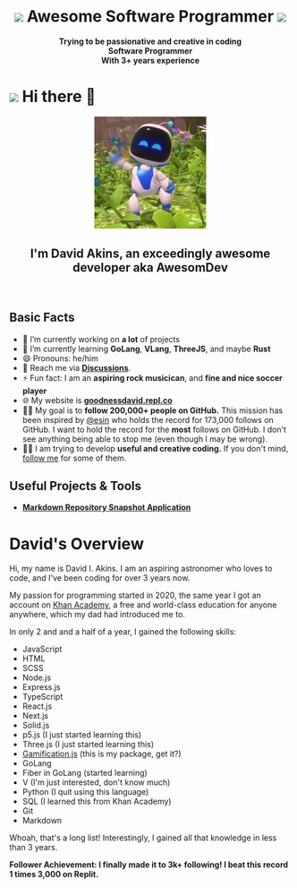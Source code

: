 <h1 align="center">
  <img src="https://media.giphy.com/media/hvRJCLFzcasrR4ia7z/giphy.gif" width="28" />
  Awesome Software Programmer
  <img src="https://media.giphy.com/media/hvRJCLFzcasrR4ia7z/giphy.gif" width="28" />
</h1>

<div align="center">
  <b>Trying to be passionative and creative in coding</b><br/>
  <b>Software Programmer</b><br/>
  <b>With 3+ years experience</b><br/>
</div>


# <img src="https://user-images.githubusercontent.com/18350557/176309783-0785949b-9127-417c-8b55-ab5a4333674e.gif" width="34" /> Hi there 👋
<div align="center">
  <img src="https://raw.githubusercontent.com/CharlesDerek/charlesderek/main/assets/hi.webp" />
  <br />
  <h2>I'm David Akins, an exceedingly awesome developer aka AwesomDev</h2>
</div>

<br />

## Basic Facts
- 🔭 I’m currently working on **a lot** of projects
- 🌱 I’m currently learning **GoLang**, **VLang**, **ThreeJS**, and maybe **Rust**
- 😄 Pronouns: he/him
- 💬 Reach me via **[Discussions](https://github.com/gooddavvy/gooddavvy/discussions)**.
- ⚡ Fun fact: I am an **aspiring rock musicican**, and **fine and nice soccer player**
- 🌐 My website is **[goodnessdavid.repl.co](https://goodnessdavid.repl.co)**
- 👏🏾 My goal is to **follow 200,000+ people on GitHub.** This mission has been inspired by [@esin](https://github.com/esin) who holds the record for 173,000 follows on GitHub. I want to hold the record for the **most** follows on GitHub. I don't see anything being able to stop me (even though I may be wrong).
- 👨‍💻 I am trying to develop **useful and creative coding.** If you don't mind, [follow me](https://github.com/gooddavvy) for some of them.

## Useful Projects & Tools
- **[Markdown Repository Snapshot Application](https://github.com/gooddavvy/markdown-repository-snapshot-app)**

# David's Overview

Hi, my name is David I. Akins. I am an aspiring astronomer who loves to code, and I've been coding for over 3 years now.

My passion for programming started in 2020, the same year I got an account on [Khan Academy](https://khanacademy.org), a free and world-class education for anyone anywhere, which my dad had introduced me to.

In only 2 and and a half of a year, I gained the following skills:

- JavaScript
- HTML
- SCSS
- Node.js
- Express.js
- TypeScript
- React.js
- Next.js
- Solid.js
- p5.js (I just started learning this)
- Three.js (I just started learning this)
- [Gamification.js](https://github.com/gooddavvy/gamification-js) (this is my package, get it?)
- GoLang
- Fiber in GoLang (started learning)
- V (I'm just interested, don't know much)
- Python (I quit using this language)
- SQL (I learned this from Khan Academy)
- Git
- Markdown

Whoah, that's a long list! Interestingly, I gained all that knowledge in less than 3 years.

**Follower Achievement: I finally made it to 3k+ following! I beat this record 1 times 3,000 on Replit.**
